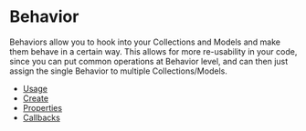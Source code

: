 # Behavior

Behaviors allow you to hook into your Collections and Models and make them behave in a certain way. This allows for more re-usability in your code, since you can put common operations at Behavior level, and can then just assign the single Behavior to multiple Collections/Models.

* [Usage](./Usage.md)
* [Create](./Create.md)
* [Properties](./Properties.md)
* [Callbacks](./Callbacks.md)
